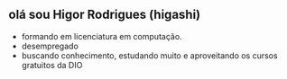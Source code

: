 ## olá sou Higor Rodrigues (higashi)
- formando em licenciatura em computação. 
- desempregado
- buscando conhecimento, estudando muito e aproveitando os cursos gratuitos da DIO

